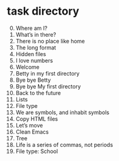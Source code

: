 # task directory
 0. Where am I? 
 1. What’s in there?
 2. There is no place like home
 3. The long format
 4. Hidden files 
 5. I love numbers 
 6. Welcome 
 7. Betty in my first directory 
 8. Bye bye Betty 
 9. Bye bye My first directory 
 10. Back to the future 
 11. Lists 
 12. File type 
 13. We are symbols, and inhabit symbols 
 14. Copy HTML files 
 15. Let’s move 
 16. Clean Emacs  
 17. Tree
 18. Life is a series of commas, not periods 
 19. File type: School  
